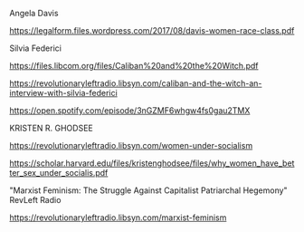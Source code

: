Angela Davis

https://legalform.files.wordpress.com/2017/08/davis-women-race-class.pdf

Silvia Federici

https://files.libcom.org/files/Caliban%20and%20the%20Witch.pdf

https://revolutionaryleftradio.libsyn.com/caliban-and-the-witch-an-interview-with-silvia-federici

https://open.spotify.com/episode/3nGZMF6whgw4fs0gau2TMX

KRISTEN R. GHODSEE

https://revolutionaryleftradio.libsyn.com/women-under-socialism

https://scholar.harvard.edu/files/kristenghodsee/files/why_women_have_better_sex_under_socialis.pdf

"Marxist Feminism: The Struggle Against Capitalist Patriarchal Hegemony" RevLeft Radio

https://revolutionaryleftradio.libsyn.com/marxist-feminism


